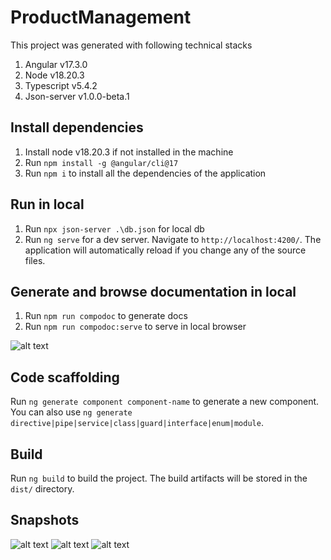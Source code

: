 # ProductManagement

This project was generated with following technical stacks
1.	Angular v17.3.0
2.	Node v18.20.3
3.	Typescript v5.4.2
4.	Json-server v1.0.0-beta.1

## Install dependencies

1. Install node v18.20.3 if not installed in the machine
2. Run `npm install -g @angular/cli@17`
2. Run `npm i` to install all the dependencies of the application

## Run in local 

1. Run `npx json-server .\db.json` for local db
2. Run `ng serve` for a dev server. Navigate to `http://localhost:4200/`. The application will automatically reload if you change any of the source files.

## Generate and browse documentation in local
1. Run `npm run compodoc` to generate docs
2. Run `npm run compodoc:serve` to serve in local browser

![alt text](https://github.com/sgrmhrzn/role-managment/blob/main/src/assets/image-doc.jpg)

## Code scaffolding

Run `ng generate component component-name` to generate a new component. You can also use `ng generate directive|pipe|service|class|guard|interface|enum|module`.

## Build

Run `ng build` to build the project. The build artifacts will be stored in the `dist/` directory.

## Snapshots
![alt text](https://github.com/sgrmhrzn/role-managment/blob/main/src/assets/image1.jpg)
![alt text](https://github.com/sgrmhrzn/role-managment/blob/main/src/assets/image2.jpg)
![alt text](https://github.com/sgrmhrzn/role-managment/blob/main/src/assets/image3.jpg)
